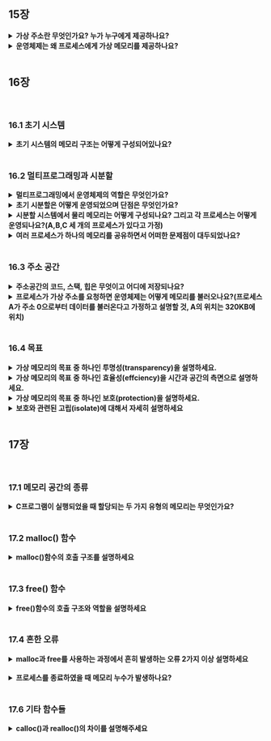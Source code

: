 ## 15장
<details>
  <summary><strong>가상 주소란 무엇인가요? 누가 누구에게 제공하나요?</strong></summary>

<br>
  - 사용자 프로그램이 생성하는 모든 주소는 가상 주소이다, 
  - 운영체제가 각 프로세스에게 자신만의 전용 메모리를 가진다는 환상(가상 메모리)를 제공한다.
  - 운영체제는 하드웨의 도움을 얻어 가상 주소를 실제 물리 주소로 변환하고 원하는 데이터의 위치를 찾을 수 있다.  
</details>

<details>
  <summary><strong>운영체제는 왜 프로세스에게 가상 메모리를 제공하나요?</strong></summary>

<br>
  * 사용하기 쉬운 시스템을 제공하기 위해서(운영체제는 각 프로세스에게 대용량의 연속된 주소공간을 가지고 있다는 시각을 제공, 그 결과 프로그래머가 변수를 어디에 저장해야 하는지 고민하지 않아도 괜찮다.)
  * 고립과 보호(잘못된 프로그램이 다른 프로그램의 메모리를 읽고, 수정하는 것을 막기 위하여)
</details>

<br>

## 16장

<br>

### 16.1 초기 시스템
<details>
  <summary><strong>초기 시스템의 메모리 구조는 어떻게 구성되어있나요?</strong></summary>

<br>
  * 초기 메모리는 0부터 64KB까지 운영체제(루틴(라이브러리)의 집합)가 존재하였고 이후 나머지 모든 메모리는 하나의 프로그램이 사용하였다.
<br>
  ![alt text](image.png)
</details>

<br>

### 16.2 멀티프로그래밍과 시분할
<details>
  <summary><strong>멀티프로그래밍에서 운영체제의 역할은 무엇인가요?</strong></summary>

<br>
  * 여러 프로세스가 실행 준비 상태에 있고 운영체제는 프로세스르들을 전환하며 실행하는 역할을 수행한다.
  * CPU의 이용률을 높여 효율성을 높이는 것이 운영체제의 역할이다.

</details>

<details>
  <summary><strong>초기 시분할은 어떻게 운영되었으며 단점은 무엇인가요?</strong></summary>

<br>
  * 하나의 프로세스를 짧은 시간동안 실행시킨다.
  * 해당 기간동안 프로세스에게는 모든 메모리를 접근할 권한이 주어진다.
  * 이후 프로세스를 중단하고, 중단 시점의 상태를 디스크에 저장한다.
  * 메모리 내용전체를 디스크에 저장하다보니 느리게 동작하는 문제가 존재하였다.
</details>

<details>
  <summary><strong>시분할 시스템에서 물리 메모리는 어떻게 구성되나요? 그리고 각 프로세스는 어떻게 운영되나요?(A,B,C 세 개의 프로세스가 있다고 가정)</strong></summary>

<br>
  * 각 프로세스는 물리 메모리에서 작은 부분들을 할당받는다.
  * 운영 체제가 선택한 프로세스는 실행되고 나머지 프로세스들은 준비 큐에서 실행을 기다린다.

<br>
  ![alt text](image-1.png)
</details>

<details>
  <summary><strong>여러 프로세스가 하나의 메모리를 공유하면서 어떠한 문제점이 대두되었나요?</strong></summary>

<br>
  * 한 프로세스가 다른 프로세스를 읽거나 수정을 방지하는 보호(protection)가 중요 문제가 되었다.
</details>

<br>

### 16.3 주소 공간
<details>
  <summary><strong>주소공간의 코드, 스택, 힙은 무엇이고 어디에 저장되나요?</strong></summary>

<br>
  * 코드(code, 명령어)는 반드시 메모리에 존재해야하며, 코드는 정적이어서 저장이 쉽\다. 그리고 코드는 주소공간의 상단에 배치하고 추가적인 메모리를 요구하지 않는다.
  * 스택은 함수 호출 체인 상의 현재 위치, 지역 변수, 함수 인자와 반환 값 등을 저장하는데 사용한다. 스택은 주소공간의 끝단에 저장되고 위로 확장된다.
  * 힙은 동적으로 할당되는 메모리에 사용되며, 코드 바로 아래에 위치해 아래 방향으로 확장한다.

<br>
  ![alt text](image-2.png)
</details>

<details>
  <summary><strong>프로세스가 가상 주소를 요청하면 운영체제는 어떻게 메모리를 불러오나요?(프로세스 A가 주소 0으로부터 데이터를 불러온다고 가정하고 설명할 것, A의 위치는 320KB에 위치)</strong></summary>

<br>
  * 프로세스 A가 주소 0으로부터 load 연산을 수행할 때, 운영체제는 하드웨어의 지원을 통해 물리 주소 0이 아니라 물리주소 320KB, 즉 A가 탑재된 메모리를 읽도록 보장해야 한다.
</details>

<br>

### 16.4 목표
<details>
  <summary><strong>가상 메모리의 목표 중 하나인 투명성(transparency)을 설명하세요.</strong></summary>

<br>
  * 프로그램은 메모리가 가상화 되었다는 사실을 인지해서는 안되는 것이 투명성이다. 오히려 프로그램은 자신이 전용 물리 메모리를 소유한 것처럼 행동하여 많은 작업들이 메모리를 공유할 수 있도록 해야한다.
</details>

<details>
  <summary><strong>가상 메모리의 목표 중 하나인 효율성(effciency)을 시간과 공간의 측면으로 설명하세요.</strong></summary>

<br>
  * 운영체제는 가상화가 시간과 공간의 측면에서 효율적이도록 해야 한다. 시간적으로는 프로그램이 너무 느리게 실행되지 않도록 해야하며, 공간적으로는 가상화를 지원하기 위한 구조를 위해 너무 많은 메모리를 사용해서는 안된다. 시간-효율적인 가상화를 구현하기 위해서는 하드웨어의 지원을 받아야한다.
</details>

<details>
  <summary><strong>가상 메모리의 목표 중 하나인 보호(protection)을 설명하세요.</strong></summary>

<br>
  * 운영체제는 프로세스를 다른 프로세스로부터 보호해야 하고 동시에 운영체제도 프로세스로부터 보호해야한다. 프로세스가 실행할 때 어떤 방법으로든 다른 프로세스나 운영체제의 메모리 내용에 접근하거나 영향을 주어서는 안되는 것이 보호의 원칙이고 보호를 통해서 프로세스를 고립할 수 있다.
</details>

<details>
  <summary><strong>보호와 관련된 고립(isolate)에 대해서 자세히 설명하세요</strong></summary>

<br>
  * 고립은 신뢰할 수 있는 시스템을 구축하는데 중요한 원칙이다. 두 개체가 서로 적절하게 고립된 경우, 한 개체가 실패하더라도 상대 개체에 아무 영향을 주지 않는다는 것을 암시한다. 더 나아가 메모리 고립을 사용하여 운영체제는 프로그램이 운영체제 동작에 영향을 줄 수 없다는 것을 보장한다.
  * 현대의 운영체제는 고립을 더 확장하여 운영체제의 구성 요소를 고립시킨다. 마이크로 커널은 전통적인 모놀리식 커널보다 더 큰 신뢰성을 제공한다.
</details>

<br>

## 17장

<br>

### 17.1 메모리 공간의 종류
<details>
  <summary><strong>C프로그램이 실행되었을 때 할당되는 두 가지 유형의 메모리는 무엇인가요?</strong></summary>

<br>
  * 첫 번째 유형의 메모리는 스택 메모리라고 불리며 프로그래머를 위해서 컴파일러에 의해 암묵적으로 할당과 반환이 이루어집니다. 프로그래머가 직접 할당과 반환을 하지 않기 때문에 자동 메모리라고 불리며, 유지되어야 하는 정보는 저장하지 않는 것이 좋습니다.
  * 두 번째 유형의 메모리는 힙 메모리라고 불리며 모든 할당가 반환이 프로그래머에 의해서 명시적으로 이루어집니다.
</details>

<br>

### 17.2 malloc() 함수
<details>
  <summary><strong>malloc()함수의 호출 구조를 설명하세요</strong></summary>

<br>
  * 힙에 요청할 공간의 크기를 인자로 넘겨주면 성공했을 경우 새로 할당된 공간에 대한 포인터를 사용자에게 반환하고 실패했을 경우 NULL을 반환합니다.
</details>

<br>

### 17.3 free() 함수
<details>
  <summary><strong>free()함수의 호출 구조와 역할을 설명하세요</strong></summary>

<br>
  * malloc()함수에 의해 반환된 포인터를 인자로 전달하면 할당된 메모리를 해제한는 역할을 수행한다.
</details>

<br>

### 17.4 흔한 오류
<details>
  <summary><strong>malloc과 free를 사용하는 과정에서 흔히 발생하는 오류 2가지 이상 설명하세요</strong></summary>

<br>
  * 메모리 할당 잊어버리기 : 코드 작성중 메모리를 할당하지 않고 프로그램을 실행할 경우 세그멘테이션 폴트(segmentation fault)가 발생할 가능성이 높다.
  * 메모리 부족하게 할당받기 : 필요한 공간보다 부족하게 메모리를 할당받는 것을 의미하며 버퍼 오버플로우라고도 불린다.
  * 할당 받은 메모리 초기화하지 않기 : malloc()은 제대로 호출했지만 새로 할당받은 데이터 타입에 특정 값을 넣는 것을 의미하며, 초기화하지 않는다면 프로그램은 결국 초기화되지 않은 읽기(uninitialized read)를 하게 된다.
  * 메모리 해제하지 않기 : 메모리 누수가 일어나게 되는 오류이다. 장시간 실행되는 프로그램에서는 더욱 중요한 요소이며, 프로그래머는 메모리 청크의 사용이 끝나면 반드시 해제해야 한다.
  * 메모리 사용이 끝나기 전에 해제하기 : 프로그램이 메모리 사용이 끝나기전 해제를 하는 것을 의미하며, dangling pointer라고도 불린다. 해당 포인터를 사용하게 된다면, 크프로그램은 크래시를 시키거나 메모리 영역을 덮어서 사용한다.
  * 반복적으로 메모리를 해제하기 : 이미 한번 해제된 메모리를 또 해제하는 것을 의미하며 이중 해제(double free)라고도 불린다. 가장 흔하게는 크래시가 일어나지만 예상치 못하는 오류들이 일어날 가능성이 높아 조심하여야 한다.
  * free()잘못 호출하기：free에게 malloc을 통해서 받은 인자가 아니라 다른 값을 전달할 때 발생하는 오류로 유효하지 않은 해제(Invalid free)가 일어나며 예측 불허한 에러가 나게 된다.
</details>

<br>

<details>
  <summary><strong>프로세스를 종료하였을 때 메모리 누수가 발생하나요?</strong></summary>

<br>
  * 시스템이 두 단계로 메모리를 관리하기에 메모리 누수가 발생하지 않습니다. 프로세스 단에서 free를 호출하지 못하였더라도 운영체제가 프로세스가 사용한 모든 메모리를 회수하기 때문에 메모리 누수가 발생하지 않습니다. 그러나 장시간 실행되는 프로그램에서는 프로세스가 종료될일이 많지 않으므로 메모리 누수의 문제를 중요시 해야합니다.
</details>

<br>

### 17.6 기타 함수들
<details>
  <summary><strong>calloc()과 realloc()의 차이를 설명해주세요</strong></summary>

<br>
  * calloc은 메모리의 할당 영역을 0으로 채워서 반환하는 함수로 초기화를 잊지 않도록 방지해주는 역할을 수행한다.
  * realloc()은 추가적인 메모리 할당이 필요할 때 더 큰 새로운 영역을 확보하고, 옛 영역의 내용을 복해서 새 영역의 포인터를 반환하는 역할을 수행합니다.
</details>
